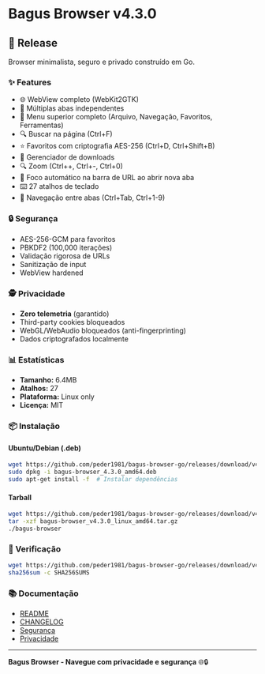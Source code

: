 # Bagus Browser v4.3.0

## 🎉 Release

Browser minimalista, seguro e privado construído em Go.

### ✨ Features

- 🌐 WebView completo (WebKit2GTK)
- 📏 Múltiplas abas independentes
- 📝 Menu superior completo (Arquivo, Navegação, Favoritos, Ferramentas)
- 🔍 Buscar na página (Ctrl+F)
- ⭐ Favoritos com criptografia AES-256 (Ctrl+D, Ctrl+Shift+B)
- 📅 Gerenciador de downloads
- 🔍 Zoom (Ctrl++, Ctrl+-, Ctrl+0)
- 🎯 Foco automático na barra de URL ao abrir nova aba
- ⌨️  27 atalhos de teclado
- 🔄 Navegação entre abas (Ctrl+Tab, Ctrl+1-9)

### 🔒 Segurança

- AES-256-GCM para favoritos
- PBKDF2 (100,000 iterações)
- Validação rigorosa de URLs
- Sanitização de input
- WebView hardened

### 🕵️ Privacidade

- **Zero telemetria** (garantido)
- Third-party cookies bloqueados
- WebGL/WebAudio bloqueados (anti-fingerprinting)
- Dados criptografados localmente

### 📊 Estatísticas

- **Tamanho:** 6.4MB
- **Atalhos:** 27
- **Plataforma:** Linux only
- **Licença:** MIT

### 📦 Instalação

#### Ubuntu/Debian (.deb)
```bash
wget https://github.com/peder1981/bagus-browser-go/releases/download/v4.3.0/bagus-browser_4.3.0_amd64.deb
sudo dpkg -i bagus-browser_4.3.0_amd64.deb
sudo apt-get install -f  # Instalar dependências
```

#### Tarball
```bash
wget https://github.com/peder1981/bagus-browser-go/releases/download/v4.3.0/bagus-browser_v4.3.0_linux_amd64.tar.gz
tar -xzf bagus-browser_v4.3.0_linux_amd64.tar.gz
./bagus-browser
```

### 🔐 Verificação

```bash
wget https://github.com/peder1981/bagus-browser-go/releases/download/v4.3.0/SHA256SUMS
sha256sum -c SHA256SUMS
```

### 📚 Documentação

- [README](https://github.com/peder1981/bagus-browser-go/blob/main/README.md)
- [CHANGELOG](https://github.com/peder1981/bagus-browser-go/blob/main/CHANGELOG.md)
- [Segurança](https://github.com/peder1981/bagus-browser-go/blob/main/docs/SECURITY.md)
- [Privacidade](https://github.com/peder1981/bagus-browser-go/blob/main/docs/PRIVACY.md)

---

**Bagus Browser - Navegue com privacidade e segurança** 🌐🔒
